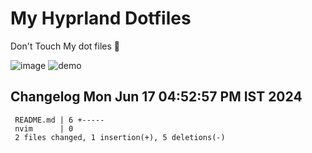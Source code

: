 # My Hyprland Dotfiles
  Don't Touch My dot files 🙂
 

  ![image](https://github.com/ALEX5402/dotfiles/assets/76860596/2fbe6020-4d76-4cf7-b052-58ff43cda405)
  ![demo](https://github.com/ALEX5402/dotfiles/assets/76860596/ff68bba7-e8da-49d3-a716-3ed3d73cfc25)

 
## Changelog Mon Jun 17 04:52:57 PM IST 2024
```
 README.md | 6 +-----
 nvim      | 0
 2 files changed, 1 insertion(+), 5 deletions(-)
```
 
